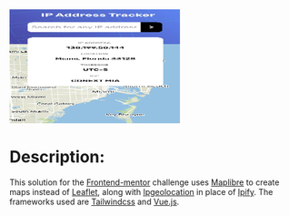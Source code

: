 <img src="images/mobile-view.jpg" alt="Mobile" width="300" height="200">

# Description:

This solution for the [Frontend-mentor](https://www.frontendmentor.io/challenges/ip-address-tracker-I8-0yYAH0) challenge uses [Maplibre](https://maplibre.org/) to create maps instead of [Leaflet](https://leafletjs.com/), along with [Ipgeolocation](https://ipgeolocation.io/) in place of [Ipify](https://www.ipify.org/). The frameworks used are [Tailwindcss](https://tailwindcss.com/) and [Vue.js](https://vuejs.org/).